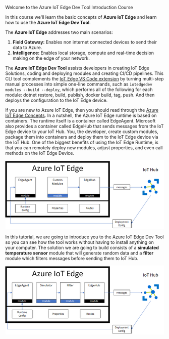 Welcome to the Azure IoT Edge Dev Tool Introduction Course

In this course we'll learn the basic concepts of **Azure IoT Edge** and learn how to use the **Azure IoT Edge Dev Tool**.

The **Azure IoT Edge** addresses two main scenarios:
1. **Field Gateway:** Enables non internet connected devices to send their data to Azure.
1. **Intelligence:** Enables local storage, compute and real-time decision making on the edge of your network.

The **Azure IoT Edge Dev Tool** assists developers in creating IoT Edge Solutions, coding and deploying modules and creating CI/CD pipelines. This CLI tool complements the [IoT Edge VS Code extension](https://marketplace.visualstudio.com/items?itemName=vsciot-vscode.azure-iot-edge) by turning multi-step manual processes into simple one-line commands, such as `iotedgedev modules --build --deploy`, which performs all of the following for each module: dotnet restore, build, publish, docker build, tag, push. And then deploys the configuration to the IoT Edge device.

If you are new to Azure IoT Edge, then you should read through the [Azure IoT Edge Concepts](https://docs.microsoft.com/en-us/azure/iot-edge/iot-edge-modules). In a nutshell, the Azure IoT Edge runtime is based on containers. The runtime itself is a container called EdgeAgent. Microsoft also provides a container called EdgeHub that sends messages from the IoT Edge device to your IoT Hub. You, the developer, create custom modules, package them into containers and deploy them to the IoT Edge device via the IoT Hub. One of the biggest benefits of using the IoT Edge Runtime, is that you can remotely deploy new modules, adjust properties, and even call methods on the IoT Edge Device.

![Azure IoT Edge Architecture](assets/iotedgearch.png)

In this tutorial, we are going to introduce you to the Azure IoT Edge Dev Tool so you can see how the tool works without having to install anything on your computer.  The solution we are going to build consists of a **simulated temperature sensor** module that will generate random data and a **filter** module which filters messages before sending them to IoT Hub.

![Azure IoT Edge Architecture](assets/iotedgearchcustom.png)
